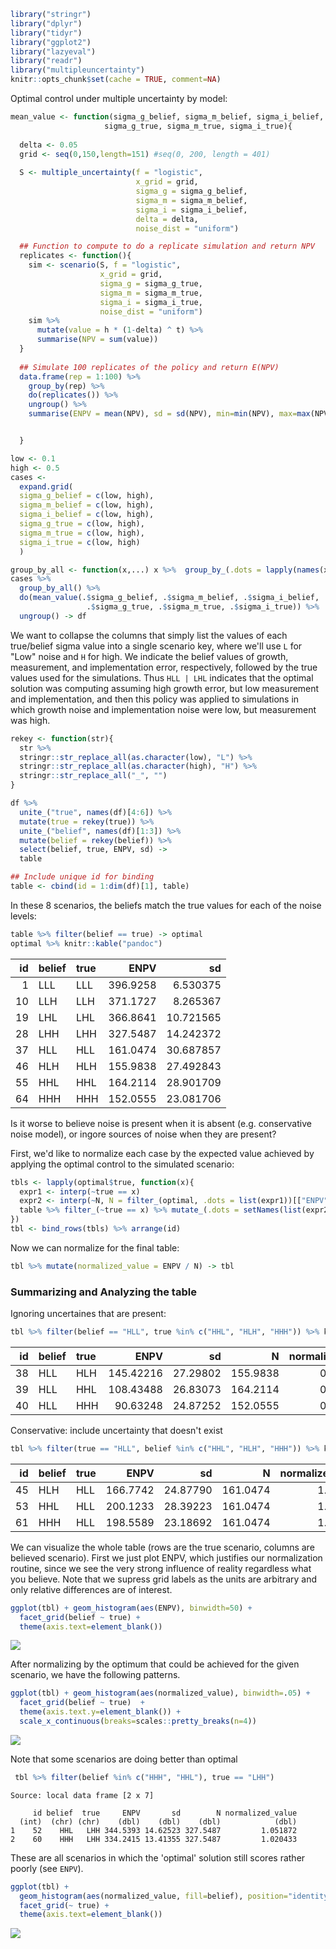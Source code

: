 ``` r
library("stringr")
library("dplyr")
library("tidyr")
library("ggplot2")
library("lazyeval")
library("readr")
library("multipleuncertainty")
knitr::opts_chunk$set(cache = TRUE, comment=NA)
```

Optimal control under multiple uncertainty by model:

``` r
mean_value <- function(sigma_g_belief, sigma_m_belief, sigma_i_belief,
                     sigma_g_true, sigma_m_true, sigma_i_true){
  
  delta <- 0.05
  grid <- seq(0,150,length=151) #seq(0, 200, length = 401)
  
  S <- multiple_uncertainty(f = "logistic", 
                            x_grid = grid, 
                            sigma_g = sigma_g_belief, 
                            sigma_m = sigma_m_belief, 
                            sigma_i = sigma_i_belief,
                            delta = delta,
                            noise_dist = "uniform")

  ## Function to compute to do a replicate simulation and return NPV
  replicates <- function(){
    sim <- scenario(S, f = "logistic", 
                    x_grid = grid, 
                    sigma_g = sigma_g_true, 
                    sigma_m = sigma_m_true, 
                    sigma_i = sigma_i_true, 
                    noise_dist = "uniform")
    sim %>% 
      mutate(value = h * (1-delta) ^ t) %>% 
      summarise(NPV = sum(value))
  }
  
  ## Simulate 100 replicates of the policy and return E(NPV)
  data.frame(rep = 1:100) %>% 
    group_by(rep) %>% 
    do(replicates()) %>% 
    ungroup() %>%
    summarise(ENPV = mean(NPV), sd = sd(NPV), min=min(NPV), max=max(NPV))


  }
```

``` r
low <- 0.1
high <- 0.5
cases <-
  expand.grid(
  sigma_g_belief = c(low, high),
  sigma_m_belief = c(low, high),
  sigma_i_belief = c(low, high),
  sigma_g_true = c(low, high),
  sigma_m_true = c(low, high),
  sigma_i_true = c(low, high)
  )

group_by_all <- function(x,...) x %>%  group_by_(.dots = lapply(names(x), as.name))  
cases %>%
  group_by_all() %>%
  do(mean_value(.$sigma_g_belief, .$sigma_m_belief, .$sigma_i_belief,
                 .$sigma_g_true, .$sigma_m_true, .$sigma_i_true)) %>% 
  ungroup() -> df
```

We want to collapse the columns that simply list the values of each true/belief sigma value into a single scenario key, where we'll use `L` for "Low" noise and `H` for high. We indicate the belief values of growth, measurement, and implementation error, respectively, followed by the true values used for the simulations. Thus `HLL | LHL` indicates that the optimal solution was computing assuming high growth error, but low measurement and implementation, and then this policy was applied to simulations in which growth noise and implementation noise were low, but measurement was high.

``` r
rekey <- function(str){
  str %>% 
  stringr::str_replace_all(as.character(low), "L") %>%
  stringr::str_replace_all(as.character(high), "H") %>%
  stringr::str_replace_all("_", "")
}

df %>% 
  unite_("true", names(df)[4:6]) %>% 
  mutate(true = rekey(true)) %>% 
  unite_("belief", names(df)[1:3]) %>% 
  mutate(belief = rekey(belief)) %>% 
  select(belief, true, ENPV, sd) -> 
  table

## Include unique id for binding
table <- cbind(id = 1:dim(df)[1], table)
```

In these 8 scenarios, the beliefs match the true values for each of the noise levels:

``` r
table %>% filter(belief == true) -> optimal
optimal %>% knitr::kable("pandoc")
```

|   id| belief | true |      ENPV|         sd|
|----:|:-------|:-----|---------:|----------:|
|    1| LLL    | LLL  |  396.9258|   6.530375|
|   10| LLH    | LLH  |  371.1727|   8.265367|
|   19| LHL    | LHL  |  366.8641|  10.721565|
|   28| LHH    | LHH  |  327.5487|  14.242372|
|   37| HLL    | HLL  |  161.0474|  30.687857|
|   46| HLH    | HLH  |  155.9838|  27.492843|
|   55| HHL    | HHL  |  164.2114|  28.901709|
|   64| HHH    | HHH  |  152.0555|  23.081706|

Is it worse to believe noise is present when it is absent (e.g. conservative noise model), or ingore sources of noise when they are present?

First, we'd like to normalize each case by the expected value achieved by applying the optimal control to the simulated scenario:

``` r
tbls <- lapply(optimal$true, function(x){
  expr1 <- interp(~true == x)
  expr2 <- interp(~N, N = filter_(optimal, .dots = list(expr1))[["ENPV"]])
  table %>% filter_(~true == x) %>% mutate_(.dots = setNames(list(expr2), "N"))
})
tbl <- bind_rows(tbls) %>% arrange(id)
```

Now we can normalize for the final table:

``` r
tbl %>% mutate(normalized_value = ENPV / N) -> tbl
```

### Summarizing and Analyzing the table

Ignoring uncertaines that are present:

``` r
tbl %>% filter(belief == "HLL", true %in% c("HHL", "HLH", "HHH")) %>% knitr::kable("pandoc")
```

|   id| belief | true |       ENPV|        sd|         N|  normalized\_value|
|----:|:-------|:-----|----------:|---------:|---------:|------------------:|
|   38| HLL    | HLH  |  145.42216|  27.29802|  155.9838|          0.9322901|
|   39| HLL    | HHL  |  108.43488|  26.83073|  164.2114|          0.6603372|
|   40| HLL    | HHH  |   90.63248|  24.87252|  152.0555|          0.5960488|

Conservative: include uncertainty that doesn't exist

``` r
tbl %>% filter(true == "HLL", belief %in% c("HHL", "HLH", "HHH")) %>% knitr::kable("pandoc")
```

|   id| belief | true |      ENPV|        sd|         N|  normalized\_value|
|----:|:-------|:-----|---------:|---------:|---------:|------------------:|
|   45| HLH    | HLL  |  166.7742|  24.87790|  161.0474|           1.035560|
|   53| HHL    | HLL  |  200.1233|  28.39223|  161.0474|           1.242636|
|   61| HHH    | HLL  |  198.5589|  23.18692|  161.0474|           1.232922|

We can visualize the whole table (rows are the true scenario, columns are believed scenario). First we just plot ENPV, which justifies our normalization routine, since we see the very strong influence of reality regardless what you believe. Note that we supress grid labels as the units are arbitrary and only relative differences are of interest.

``` r
ggplot(tbl) + geom_histogram(aes(ENPV), binwidth=50) + 
  facet_grid(belief ~ true) + 
  theme(axis.text=element_blank())
```

![](table_sethi_settings_files/figure-markdown_github/unnamed-chunk-10-1.png)

After normalizing by the optimum that could be achieved for the given scenario, we have the following patterns.

``` r
ggplot(tbl) + geom_histogram(aes(normalized_value), binwidth=.05) + 
  facet_grid(belief ~ true)  + 
  theme(axis.text.y=element_blank()) + 
  scale_x_continuous(breaks=scales::pretty_breaks(n=4))
```

![](table_sethi_settings_files/figure-markdown_github/unnamed-chunk-11-1.png)

Note that some scenarios are doing better than optimal

``` r
 tbl %>% filter(belief %in% c("HHH", "HHL"), true == "LHH")
```

    Source: local data frame [2 x 7]

         id belief  true     ENPV       sd        N normalized_value
      (int)  (chr) (chr)    (dbl)    (dbl)    (dbl)            (dbl)
    1    52    HHL   LHH 344.5393 14.62523 327.5487         1.051872
    2    60    HHH   LHH 334.2415 13.41355 327.5487         1.020433

These are all scenarios in which the 'optimal' solution still scores rather poorly (see `ENPV`).

``` r
ggplot(tbl) + 
  geom_histogram(aes(normalized_value, fill=belief), position="identity", binwidth=.05) + 
  facet_grid(~ true) + 
  theme(axis.text=element_blank())
```

![](table_sethi_settings_files/figure-markdown_github/unnamed-chunk-13-1.png)
